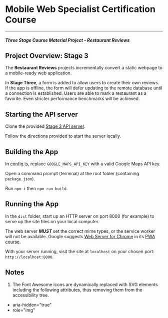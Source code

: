 # Mobile Web Specialist Certification Course
---
#### _Three Stage Course Material Project - Restaurant Reviews_

## Project Overview: Stage 3

The **Restaurant Reviews** projects incrementally convert a static webpage to a mobile-ready web application.

In **Stage Three**, a form is added to allow users to create their own reviews. 
If the app is offline, the form will defer updating to the remote database until a connection is established. 
Users are able to mark a restaurant as a favorite. 
Even stricter performance benchmarks will be achieved.

## Starting the API server
Clone the provided [Stage 3 API server](https://github.com/udacity/mws-restaurant-stage-3).

Follow the directions provided to start the server locally.


## Building the App
In [config.js](/src/js/config.js), replace `GOOGLE_MAPS_API_KEY` with a valid Google Maps API key.

Open a command prompt (terminal) at the root folder (containing `package.json`).

Run `npm i` then `npm run build`.

## Running the App

In the `dist` folder, start up an HTTP server on port 8000 (for example) to serve up the site files on your local computer.

The web server ***MUST*** set the correct mime types, or the service worker will not be available.
Google suggests [Web Server for Chrome](https://chrome.google.com/webstore/detail/web-server-for-chrome/ofhbbkphhbklhfoeikjpcbhemlocgigb/related) in its [PWA course](https://developers.google.com/web/fundamentals/codelabs/your-first-pwapp/).

With your server running, visit the site at `localhost` on your chosen port: `http://localhost:8000`.

## Notes

1. The Font Awesome icons are dynamically replaced with SVG elements including the following attributes, thus removing them from the accessibility tree.
* aria-hidden="true"
* role="img"

